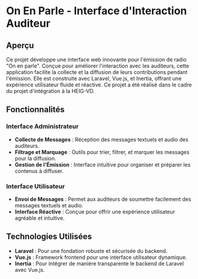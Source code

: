 # On En Parle - Interface d'Interaction Auditeur

## Aperçu

Ce projet développe une interface web innovante pour l'émission de radio "On en parle". Conçue pour améliorer l'interaction avec les auditeurs, cette application facilite la collecte et la diffusion de leurs contributions pendant l'émission. Elle est construite avec Laravel, Vue.js, et Inertia, offrant une expérience utilisateur fluide et réactive. Ce projet a été réalisé dans le cadre du projet d'intégration à la HEIG-VD.

## Fonctionnalités

### Interface Administrateur
- **Collecte de Messages** : Réception des messages textuels et audio des auditeurs.
- **Filtrage et Marquage** : Outils pour trier, filtrer, et marquer les messages pour la diffusion.
- **Gestion de l'Émission** : Interface intuitive pour organiser et préparer les contenus à diffuser.

### Interface Utilisateur
- **Envoi de Messages** : Permet aux auditeurs de soumettre facilement des messages textuels et audio.
- **Interface Réactive** : Conçue pour offrir une expérience utilisateur agréable et intuitive.

## Technologies Utilisées
- **Laravel** : Pour une fondation robuste et sécurisée du backend.
- **Vue.js** : Framework frontend pour une interface utilisateur dynamique.
- **Inertia** : Pour intégrer de manière transparente le backend de Laravel avec Vue.js.
